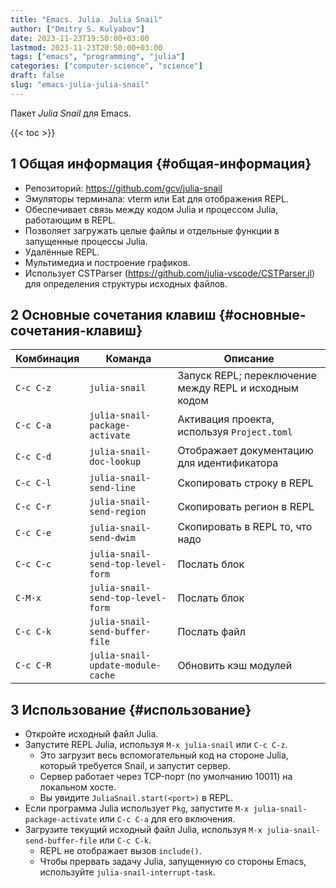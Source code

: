 ```yaml
---
title: "Emacs. Julia. Julia Snail"
author: ["Dmitry S. Kulyabov"]
date: 2023-11-23T19:50:00+03:00
lastmod: 2023-11-23T20:50:00+03:00
tags: ["emacs", "programming", "julia"]
categories: ["computer-science", "science"]
draft: false
slug: "emacs-julia-julia-snail"
---
```


Пакет _Julia Snail_ для Emacs.

<!--more-->

{{< toc >}}


## <span class="section-num">1</span> Общая информация {#общая-информация}

-   Репозиторий: <https://github.com/gcv/julia-snail>
-   Эмуляторы терминала: vterm или Eat для отображения REPL.
-   Обеспечивает связь между кодом Julia и процессом Julia, работающим в REPL.
-   Позволяет загружать целые файлы и отдельные функции в запущенные процессы Julia.
-   Удалённые REPL.
-   Мультимедиа и построение графиков.
-   Использует CSTParser (<https://github.com/julia-vscode/CSTParser.jl>) для определения структуры исходных файлов.


## <span class="section-num">2</span> Основные сочетания клавиш {#основные-сочетания-клавиш}

| Комбинация | Команда                           | Описание                                              |
|------------|-----------------------------------|-------------------------------------------------------|
| `C-c C-z`  | `julia-snail`                     | Запуск REPL; переключение между REPL и исходным кодом |
| `C-c C-a`  | `julia-snail-package-activate`    | Активация проекта, используя `Project.toml`           |
| `C-c C-d`  | `julia-snail-doc-lookup`          | Отображает документацию для идентификатора            |
| `C-c C-l`  | `julia-snail-send-line`           | Скопировать строку в REPL                             |
| `C-c C-r`  | `julia-snail-send-region`         | Скопировать регион в REPL                             |
| `C-c C-e`  | `julia-snail-send-dwim`           | Скопировать в REPL то, что надо                       |
| `C-c C-c`  | `julia-snail-send-top-level-form` | Послать блок                                          |
| `C-M-x`    | `julia-snail-send-top-level-form` | Послать блок                                          |
| `C-c C-k`  | `julia-snail-send-buffer-file`    | Послать файл                                          |
| `C-c C-R`  | `julia-snail-update-module-cache` | Обновить кэш модулей                                  |


## <span class="section-num">3</span> Использование {#использование}

-   Откройте исходный файл Julia.
-   Запустите REPL Julia, используя `M-x julia-snail` или `C-c C-z`.
    -   Это загрузит весь вспомогательный код на стороне Julia, который требуется Snail, и запустит сервер.
    -   Сервер работает через TCP-порт (по умолчанию 10011) на локальном хосте.
    -   Вы увидите `JuliaSnail.start(<port>)` в REPL.
-   Если программа Julia использует `Pkg`, запустите `M-x julia-snail-package-activate` или `C-c C-a` для его включения.
-   Загрузите текущий исходный файл Julia, используя `M-x julia-snail-send-buffer-file` или `C-c C-k`.
    -   REPL не отображает вызов `include()`.
    -   Чтобы прервать задачу Julia, запущенную со стороны Emacs, используйте `julia-snail-interrupt-task`.

